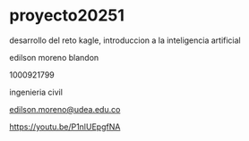 # proyecto20251
desarrollo del reto kagle, introduccion a la inteligencia artificial

edilson moreno blandon

1000921799

ingenieria civil

edilson.moreno@udea.edu.co

https://youtu.be/P1nlUEpgfNA
